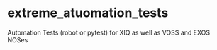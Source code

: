 # extreme_atuomation_tests
Automation Tests (robot or pytest) for XIQ as well as VOSS and EXOS NOSes
